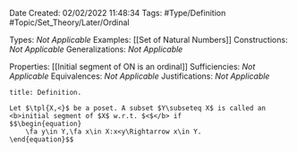 <div class="topSpace"></div>

Date Created: 02/02/2022 11:48:34
Tags: #Type/Definition #Topic/Set_Theory/Later/Ordinal

Types: <i>Not Applicable</i>
Examples: [[Set of Natural Numbers]]
Constructions: <i>Not Applicable</i>
Generalizations: <i>Not Applicable</i>

Properties: [[Initial segment of ON is an ordinal]]
Sufficiencies: <i>Not Applicable</i>
Equivalences: <i>Not Applicable</i>
Justifications: <i>Not Applicable</i>

``` ad-Definition
title: Definition.

Let $\tpl{X,<}$ be a poset. A subset $Y\subseteq X$ is called an <b>initial segment of $X$ w.r.t. $<$</b> if
$$\begin{equation}
    \fa y\in Y,\fa x\in X:x<y\Rightarrow x\in Y.
\end{equation}$$

```
